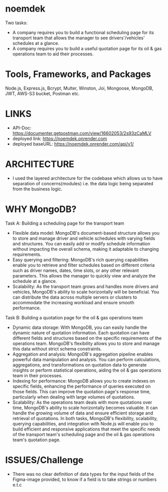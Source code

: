 # noemdek
Two tasks: 
- A company requires you to build a functional scheduling page for its transport team that allows the manager to see drivers'/vehicles' schedules at a
glance.
- A company requires you to build a useful quotation page for its oil & gas
operations team to aid their processes.

# Tools, Frameworks, and Packages
Node.js, Express.js, Bcrypt, Multer, Winston, Joi, Mongoose, MongoDB, JWT, AWS-S3 bucket, Postman etc.

# LINKS
- API-Doc: https://documenter.getpostman.com/view/16602053/2s93zCaMLV
- deployed link: https://noemdek.onrender.com
- deployed baseURL: https://noemdek.onrender.com/api/v1/

# ARCHITECTURE
- I used the layered architecture for the codebase which allows us to have separation of concerns(modules) i.e. the data logic being separated from the business logic.

# WHY MongoDB?
Task A: Building a scheduling page for the transport team

- Flexible data model: MongoDB's document-based structure allows you to store and manage driver and vehicle schedules with varying fields and structures. You can easily add or modify schedule information without impacting the overall schema, making it adaptable to changing requirements.
- Easy querying and filtering: MongoDB's rich querying capabilities enable you to retrieve and filter schedules based on different criteria such as driver names, dates, time slots, or any other relevant parameters. This allows the manager to quickly view and analyze the schedule at a glance.
- Scalability: As the transport team grows and handles more drivers and vehicles, MongoDB's ability to scale horizontally will be beneficial. You can distribute the data across multiple servers or clusters to accommodate the increasing workload and ensure smooth performance.

Task B: Building a quotation page for the oil & gas operations team

- Dynamic data storage: With MongoDB, you can easily handle the dynamic nature of quotation information. Each quotation can have different fields and structures based on the specific requirements of the operations team. MongoDB's flexibility allows you to store and manage this data without strict schema constraints.
- Aggregation and analysis: MongoDB's aggregation pipeline enables powerful data manipulation and analysis. You can perform calculations, aggregations, and transformations on quotation data to generate insights or perform statistical operations, aiding the oil & gas operations team in their processes.
- Indexing for performance: MongoDB allows you to create indexes on specific fields, enhancing the performance of queries executed on those fields. This can improve the quotation page's response time, particularly when dealing with large volumes of quotations.
- Scalability: As the operations team deals with more quotations over time, MongoDB's ability to scale horizontally becomes valuable. It can handle the growing volume of data and ensure efficient storage and retrieval of quotations.
In both tasks, MongoDB's flexibility, scalability, querying capabilities, and integration with Node.js will enable you to build efficient and responsive applications that meet the specific needs of the transport team's scheduling page and the oil & gas operations team's quotation page.

# ISSUES/Challenge
- There was no clear definition of data types for the input fields of the Figma-image provided, to know if a field is to take strings or numbers e.t.c
